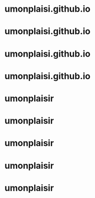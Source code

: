 # umonplaisi.github.io
# umonplaisi.github.io
# umonplaisi.github.io
# umonplaisi.github.io
# umonplaisir
# umonplaisir
# umonplaisir
# umonplaisir
# umonplaisir
